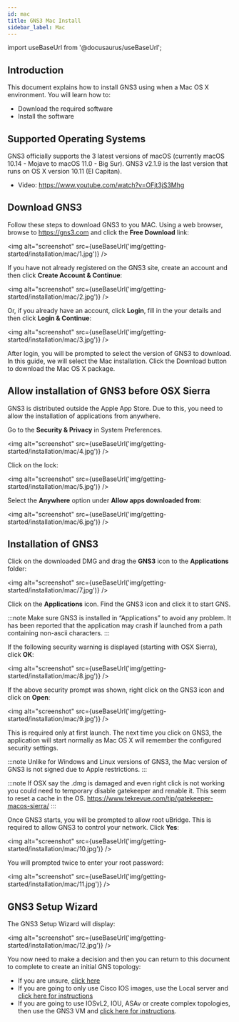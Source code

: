 ```yaml
---
id: mac
title: GNS3 Mac Install
sidebar_label: Mac
---
```


import useBaseUrl from '@docusaurus/useBaseUrl';

## Introduction
This document explains how to install GNS3 using when a Mac OS X environment. You will learn how to:
- Download the required software
- Install the software

## Supported Operating Systems
GNS3 officially supports the 3 latest versions of macOS (currently macOS 10.14 - Mojave to macOS 11.0 - Big Sur).  GNS3 v2.1.9 is the last version that runs on OS X version 10.11 (El Capitan).

- Video: https://www.youtube.com/watch?v=OFjt3jS3Mhg

## Download GNS3
Follow these steps to download GNS3 to you MAC. Using a web browser, browse to https://gns3.com and click the **Free Download** link:

<img alt="screenshot" src={useBaseUrl('img/getting-started/installation/mac/1.jpg')} />

If you have not already registered on the GNS3 site, create an account and then click **Create Account & Continue**:

<img alt="screenshot" src={useBaseUrl('img/getting-started/installation/mac/2.jpg')} />

Or, if you already have an account, click **Login**, fill in the your details and then click **Login & Continue**:

<img alt="screenshot" src={useBaseUrl('img/getting-started/installation/mac/3.jpg')} />

After login, you will be prompted to select the version of GNS3 to download. In this guide, we will select the Mac installation. Click the Download button to download the Mac OS X package.

## Allow installation of GNS3 before OSX Sierra

GNS3 is distributed outside the Apple App Store. Due to this, you need to allow the installation of applications from anywhere.

Go to the **Security & Privacy** in System Preferences.

<img alt="screenshot" src={useBaseUrl('img/getting-started/installation/mac/4.jpg')} />

Click on the lock:

<img alt="screenshot" src={useBaseUrl('img/getting-started/installation/mac/5.jpg')} />

Select the **Anywhere** option under **Allow apps downloaded from**:

<img alt="screenshot" src={useBaseUrl('img/getting-started/installation/mac/6.jpg')} />

## Installation of GNS3

Click on the downloaded DMG and drag the **GNS3** icon to the **Applications** folder:

<img alt="screenshot" src={useBaseUrl('img/getting-started/installation/mac/7.jpg')} />

Click on the **Applications** icon. Find the GNS3 icon and click it to start GNS.

:::note
Make sure GNS3 is installed in “Applications” to avoid any problem. It has been reported that the application may crash if launched from a path containing non-ascii characters.
:::

If the following security warning is displayed (starting with OSX Sierra), click **OK**:

<img alt="screenshot" src={useBaseUrl('img/getting-started/installation/mac/8.jpg')} />

If the above security prompt was shown, right click on the GNS3 icon and click on **Open**:

<img alt="screenshot" src={useBaseUrl('img/getting-started/installation/mac/9.jpg')} />

This is required only at first launch. The next time you click on GNS3, the application will start normally as Mac OS X will remember the configured security settings.

:::note
Unlike for Windows and Linux versions of GNS3, the Mac version of GNS3 is not signed due to Apple restrictions.
:::

:::note
If OSX say the .dmg is damaged and even right click is not working you could need to temporary disable gatekeeper and renable it. This seem to reset a cache in the OS. https://www.tekrevue.com/tip/gatekeeper-macos-sierra/
:::

Once GNS3 starts, you will be prompted to allow root uBridge. This is required to allow GNS3 to control your network. Click **Yes**:

<img alt="screenshot" src={useBaseUrl('img/getting-started/installation/mac/10.jpg')} />

You will prompted twice to enter your root password:

<img alt="screenshot" src={useBaseUrl('img/getting-started/installation/mac/11.jpg')} />

## GNS3 Setup Wizard
The GNS3 Setup Wizard will display:

<img alt="screenshot" src={useBaseUrl('img/getting-started/installation/mac/12.jpg')} />

You now need to make a decision and then you can return to this document to complete to create an initial GNS topology:

- If you are unsure, [click here](../../../docs)
- If you are going to only use Cisco IOS images, use the Local server and [click here for instructions](../setup-wizard-local-server)
- If you are going to use IOSvL2, IOU, ASAv or create complex topologies, then use the GNS3 VM and [click here for instructions](../setup-wizard-gns3-vm).
